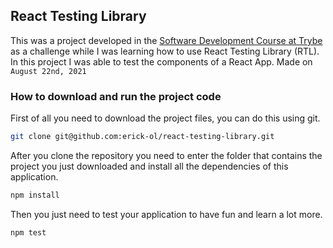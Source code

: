 ## React Testing Library

This was a project developed in the [Software Development Course at Trybe](https://www.betrybe.com/formacao-desenvolvimento-web) as a challenge while I was learning how to use React Testing Library (RTL). In this project I was able to test the components of a React App. Made on ```August 22nd, 2021```

### How to download and run the project code

First of all you need to download the project files, you can do this using git.

```bash
git clone git@github.com:erick-ol/react-testing-library.git
```

After you clone the repository you need to enter the folder that contains the project you just downloaded and install all the dependencies of this application.

```bash
npm install
```

Then you just need to test your application to have fun and learn a lot more.

```bash
npm test
```
